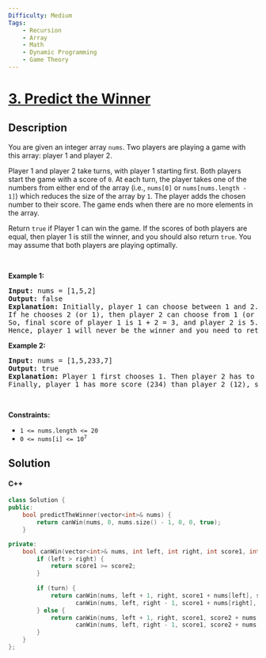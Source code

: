 ```yaml
---
Difficulty: Medium
Tags:
    - Recursion
    - Array
    - Math
    - Dynamic Programming
    - Game Theory
---
```


<!-- problem:start -->

# [3. Predict the Winner](https://leetcode.com/problems/predict-the-winner)


## Description

<!-- description:start -->

<p>You are given an integer array <code>nums</code>. Two players are playing a game with this array: player 1 and player 2.</p>

<p>Player 1 and player 2 take turns, with player 1 starting first. Both players start the game with a score of <code>0</code>. At each turn, the player takes one of the numbers from either end of the array (i.e., <code>nums[0]</code> or <code>nums[nums.length - 1]</code>) which reduces the size of the array by <code>1</code>. The player adds the chosen number to their score. The game ends when there are no more elements in the array.</p>

<p>Return <code>true</code> if Player 1 can win the game. If the scores of both players are equal, then player 1 is still the winner, and you should also return <code>true</code>. You may assume that both players are playing optimally.</p>

<p>&nbsp;</p>
<p><strong class="example">Example 1:</strong></p>

<pre>
<strong>Input:</strong> nums = [1,5,2]
<strong>Output:</strong> false
<strong>Explanation:</strong> Initially, player 1 can choose between 1 and 2. 
If he chooses 2 (or 1), then player 2 can choose from 1 (or 2) and 5. If player 2 chooses 5, then player 1 will be left with 1 (or 2). 
So, final score of player 1 is 1 + 2 = 3, and player 2 is 5. 
Hence, player 1 will never be the winner and you need to return false.
</pre>

<p><strong class="example">Example 2:</strong></p>

<pre>
<strong>Input:</strong> nums = [1,5,233,7]
<strong>Output:</strong> true
<strong>Explanation:</strong> Player 1 first chooses 1. Then player 2 has to choose between 5 and 7. No matter which number player 2 choose, player 1 can choose 233.
Finally, player 1 has more score (234) than player 2 (12), so you need to return True representing player1 can win.
</pre>

<p>&nbsp;</p>
<p><strong>Constraints:</strong></p>

<ul>
	<li><code>1 &lt;= nums.length &lt;= 20</code></li>
	<li><code>0 &lt;= nums[i] &lt;= 10<sup>7</sup></code></li>
</ul>

<!-- description:end -->

## Solution

<!-- solution:start -->


<!-- tabs:start -->



#### C++

```cpp
class Solution {
public:
    bool predictTheWinner(vector<int>& nums) {
        return canWin(nums, 0, nums.size() - 1, 0, 0, true);
    }

private:
    bool canWin(vector<int>& nums, int left, int right, int score1, int score2, bool turn) {
        if (left > right) {
            return score1 >= score2;
        }
        
        if (turn) {
            return canWin(nums, left + 1, right, score1 + nums[left], score2, !turn) || 
                   canWin(nums, left, right - 1, score1 + nums[right], score2, !turn);
        } else {
            return canWin(nums, left + 1, right, score1, score2 + nums[left], !turn) && 
                   canWin(nums, left, right - 1, score1, score2 + nums[right], !turn);
        }
    }
};

```



<!-- tabs:end -->

<!-- solution:end -->


<!-- problem:end -->
